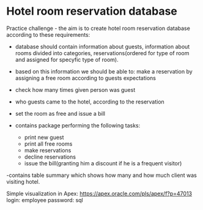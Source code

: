 # Hotel room reservation database

Practice challenge - the aim is to create hotel room reservation database according to these requirements:

  - database should contain information about guests, information about rooms divided into categories, reservations(ordered for type of room and assigned for specyfic type of room).

  - based on this information we should be able to: make a reservation by assigning a free room according to guests expectations 

  - check how many times given person was guest

  - who guests came to the hotel, according to the reservation

  - set the room as free and issue a bill

  - contains package performing the following tasks:
     - print new guest
    - print all free rooms
    -  make reservations
     - decline reservations
    -  issue the bill(granting him a discount if he is a frequent visitor)
  
-contains table summary which shows how many and how much client was visiting hotel.

Simple visualization in Apex: https://apex.oracle.com/pls/apex/f?p=47013 login: employee password: sql
